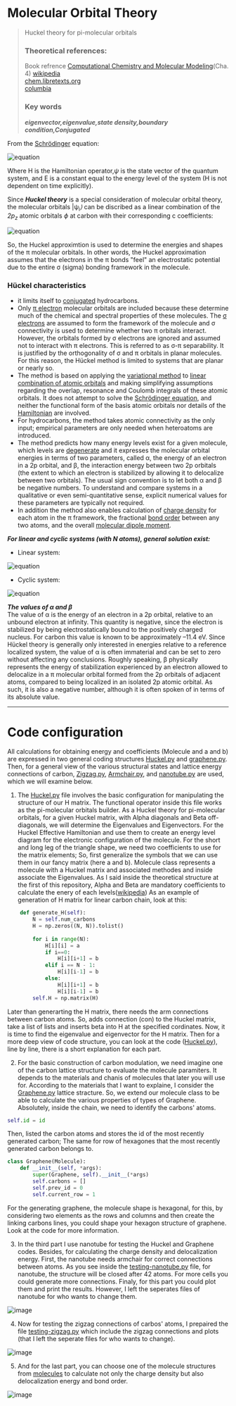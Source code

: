 # Molecular Orbital Theory
> Huckel theory for pi-molecular orbitals
> ### Theoretical references:
> Book refrence <a href="http://www.qfa.uam.es/qcomp/libros/l1.pdf">Computational Chemistry and Molecular Modeling</a>(Cha. 4)
> <a href="https://en.wikipedia.org/wiki/H%C3%BCckel_method">wikipedia</a><br>
> <a href="https://chem.libretexts.org/Bookshelves/Inorganic_Chemistry/Map%3A_Inorganic_Chemistry_(Housecroft)/04%3A_Experimental_techniques/4.13%3A_Computational_Methods/4.13C%3A_H%C3%BCckel_MO_Theory#:~:text=The%20H%C3%BCckel%20approximation%20is%20used,the%20the%20%CF%83%2Dbonding%20framework.">chem.libretexts.org</a><br>
> <a href="http://www.columbia.edu/itc/chemistry/chem-c2407_archive/recitations/huckel.pdf">columbia</a><br>
> ### Key words
> ***eigenvector,eigenvalue,state density,boundary condition,Conjugated***

From the <a href="https://en.wikipedia.org/wiki/Schr%C3%B6dinger_equation">Schrödinger</a> equation:

![equation](https://latex.codecogs.com/gif.latex?\hat{H}&space;\vert&space;\Psi_{i}&space;\rangle&space;=&space;E_{i}&space;\vert&space;\Psi_{i}&space;\rangle)

Where H is the Hamiltonian operator,<semantics><mstyle displaystyle="true" scriptlevel="0"><mi><em>&#x03C8;<!-- ψ --></em></mi></mstyle></semantics> is the state vector of the quantum system, and E is a constant equal to the energy level of the system (H is not dependent on time explicitly).

Since ***Huckel theory*** is a special consideration of molecular orbital theory, the molecular orbitals <semantics><mstyle displaystyle="true" scriptlevel="0"><mo fence="false" stretchy="false">|</mo><mi mathvariant="bold">&#x03C8;<!-- ψ --><sub>i</sub></mi><mo fence="false" stretchy="false"><em>&#x27E9;<!-- ⟩ --></em></mo></mstyle></semantics> can be discribed as a linear combination of the <em>2p<sub>z</sub></em> atomic orbitals <semantics><mstyle displaystyle="true" scriptlevel="0"><mi><em>&straightphi;<!-- ψ --></em></mi></mstyle></semantics> at carbon with their corresponding c coefficients:

![equation](https://latex.codecogs.com/gif.latex?{\psi_{i}}=\sum_{i=1}^{n}&space;c_{i}&space;\phi_{i})

So, the Huckel approximtion is used to determine the energies and shapes of the π molecular orbitals. In other words, the Huckel approximation assumes that the electrons in the π bonds "feel" an electrostatic potential due to the entire σ (sigma) bonding framework in the molecule.

### Hückel characteristics
- it limits itself to <a href="https://en.wikipedia.org/wiki/Conjugated_system">conjugated</a> hydrocarbons.
- Only <a href="https://en.wikipedia.org/wiki/Pi_bond">π electron</a> molecular orbitals are included because these determine much of the chemical and spectral properties of these molecules. The <a href="https://en.wikipedia.org/wiki/Sigma_bond">σ electrons</a> are assumed to form the framework of the molecule and σ connectivity is used to determine whether two π orbitals interact. However, the orbitals formed by σ electrons are ignored and assumed not to interact with π electrons. This is referred to as σ-π separability. It is justified by the orthogonality of σ and π orbitals in planar molecules. For this reason, the Hückel method is limited to systems that are planar or nearly so.
- The method is based on applying the <a href="https://en.wikipedia.org/wiki/Variational_method_(quantum_mechanics)">variational method</a> to <a href="https://en.wikipedia.org/wiki/Linear_combination_of_atomic_orbitals">linear combination of atomic orbitals</a> and making simplifying assumptions regarding the overlap, resonance and Coulomb integrals of these atomic orbitals. It does not attempt to solve the <a href="https://en.wikipedia.org/wiki/Schr%C3%B6dinger_equation">Schrödinger equation</a>, and neither the functional form of the basis atomic orbitals nor details of the <a href="https://en.wikipedia.org/wiki/Hamiltonian_(quantum_mechanics)">Hamiltonian</a> are involved.
- For hydrocarbons, the method takes atomic connectivity as the only input; empirical parameters are only needed when heteroatoms are introduced.
- The method predicts how many energy levels exist for a given molecule, which levels are <a href="https://en.wikipedia.org/wiki/Degenerate_energy_levels">degenerate</a> and it expresses the molecular orbital energies in terms of two parameters, called α, the energy of an electron in a 2p orbital, and β, the interaction energy between two 2p orbitals (the extent to which an electron is stabilized by allowing it to delocalize between two orbitals). The usual sign convention is to let both α and β be negative numbers. To understand and compare systems in a qualitative or even semi-quantitative sense, explicit numerical values for these parameters are typically not required.
- In addition the method also enables calculation of <a href="https://en.wikipedia.org/wiki/Charge_density">charge density</a> for each atom in the π framework, the fractional <a href="https://en.wikipedia.org/wiki/Bond_order">bond order</a> between any two atoms, and the overall <a href="https://en.wikipedia.org/wiki/Dipole#Molecular_dipoles">molecular dipole moment</a>.

***For linear and cyclic systems (with N atoms), general solution exist:***
- Linear system:  

![equation](https://latex.codecogs.com/gif.latex?{\displaystyle&space;E_{k}=\alpha&space;&plus;2\beta&space;\cos&space;{\frac&space;{(k&plus;1)\pi&space;}{N&plus;1}}\quad&space;(k=0,1,\ldots&space;,N-1)})

- Cyclic system:

 ![equation](https://latex.codecogs.com/gif.latex?{\displaystyle&space;E_{k}=\alpha&space;&plus;2\beta&space;\cos&space;{\frac&space;{2k\pi&space;}{N}}\quad&space;(k=0,1,\ldots&space;,\lfloor&space;N/2\rfloor&space;)})

 ***The values of α and β***<br>
 The value of α is the energy of an electron in a 2p orbital, relative to an unbound electron at infinity. This quantity is negative, since the electron is stabilized by being electrostatically bound to the positively charged nucleus. For carbon this value is known to be approximately –11.4 eV. Since Hückel theory is generally only interested in energies relative to a reference localized system, the value of α is often immaterial and can be set to zero without affecting any conclusions. Roughly speaking, β physically represents the energy of stabilization experienced by an electron allowed to delocalize in a π molecular orbital formed from the 2p orbitals of adjacent atoms, compared to being localized in an isolated 2p atomic orbital. As such, it is also a negative number, although it is often spoken of in terms of its absolute value.<hr>

# Code configuration

All calculations for obtaining energy and coefficients (Molecule and a and b) are expressed in two general coding structures [Huckel.py](https://github.com/SMNIK/Molecular-Orbital-Theory/Huckel.py) and [graphene.py](https://github.com/SMNIK/Molecular-Orbital-Theory/graphene.py).<br>
Then, for a general view of the various structural states and lattice energy connections of carbon, [Zigzag.py](https://github.com/SMNIK/Molecular-Orbital-Theory/Zigzag.py), [Armchair.py](https://github.com/SMNIK/Molecular-Orbital-Theory/Armchair.py), and [nanotube.py](https://github.com/SMNIK/Molecular-Orbital-Theory/nanotube.py) are used, which we will examine below.



1. The [Huckel.py](https://github.com/SMNIK/Molecular-Orbital-Theory/Huckel.py) file involves the basic configuration for manipulating the structure of our H matrix. The functional operator inside this file works as the pi-molecular orbitals builder. As a Huckel theory for pi-molecular orbitals, for a given Huckel matrix, with Alpha diagonals and Beta off-diagonals, we will determine the Eigenvalues and Eigenvectors. For the Huckel Effective Hamiltonian and use them to create an energy level diagram for the electronic configuration of the molecule. For the short and long leg of the triangle shape, we need two coefficients to use for the matrix elements; So, first generalize the symbols that we can use them in our fancy matrix (here a and b). Molecule class represents	a molecule with a Huckel matrix and associated methodes and inside associate the Eigenvalues. As I said inside the theoretical structure at the first of this repository, Alpha and Beta are mandatory coefficients to calculate the enery of each levels([wikipedia](https://en.wikipedia.org/wiki/H%C3%BCckel_method">wikipedia))
As an example of generation of H matrix for linear carbon chain, look at this:
```python
    def generate_H(self):
        N = self.num_carbons
        H = np.zeros((N, N)).tolist()
        
        for i in range(N):
            H[i][i] = a
            if i==0:
                H[i][i+1] = b
            elif i == N - 1:
                H[i][i-1] = b
            else:
                H[i][i+1] = b
                H[i][i-1] = b
        self.H = np.matrix(H)
```
Later than generarting the H matrix, there needs the arm connections between carbon atoms. So, adds connection (con) to the Huckel matrix, take a list of lists and inserts beta into H at the specified cordinates. Now, it is time to find the eigenvalue and eigenvector for the H matrix. Then for a more deep view of code structure, you can look at the code ([Huckel.py](https://github.com/SMNIK/Molecular-Orbital-Theory/Huckel.py)), line by line, there is a short explanation for each part.

2. For the basic construction of carbon modulation, we need imagine one of the carbon lattice structure to evaluate the molecule paramiters. It depends to the materials and chanis of molecules that later you will use for. According to the materials that I want to explaine, I consider the [Graphene.py](https://github.com/SMNIK/Molecular-Orbital-Theory/Graphene.py) lattice stracture. So, we extend our molecule class to be able to calculate the various properties of types of Graphene.
Absolutely, inside the chain, we need to identify the carbons' atoms.
```python
self.id = id
```
Then, listed the carbon atoms and stores the id of the most recently generated carbon; The same for row of hexagones that the most recently generated carbon belongs to.
```python
class Graphene(Molecule):
    def __init__(self, *args):
        super(Graphene, self).__init__(*args)
        self.carbons = []
        self.prev_id = 0
        self.current_row = 1
```
For the generating graphene, the molecule shape is hexagonal, for this, by considering two elements as the rows and columns and then create the linking carbons lines, you could shape your hexagon structure of graphene. Look at the code for more information.

3. In the third part I use nanotube for testing the Huckel and Graphene codes. Besides, for calculating the charge density and delocalization energy. First, the nanotube needs armchair for correct connections between atoms. As you see inside the [testing-nanotube.py](https://github.com/SMNIK/Molecular-Orbital-Theory/testing-nanotube.py) file, for nanotube, the structure will be closed after 42 atoms. For more cells you could generate more connections. Finaly, for this part you could plot them and print the results. However, I left the seperates files of nanotube for who wants to change them.

![image](https://github.com/SMNIK/Molecular-Orbital-Theory/blob/master/images/testing-nanotube.png)

4. Now for testing the zigzag connections of carbos' atoms, I prepaired the file [testing-zigzag.py](https://github.com/SMNIK/Molecular-Orbital-Theory/testing-zigzag.py) which include the zigzag connections and plots (that I left the seperate files for who wants to change).

![image](https://github.com/SMNIK/Molecular-Orbital-Theory/blob/master/images/testing-zigzag.png)

5. And for the last part, you can choose one of the molecule structures from [molecules](https://github.com/SMNIK/Molecular-Orbital-Theory/tree/master/molecules) to calculate not only the charge density but also delocalization energy and bond order. 

![image](https://github.com/SMNIK/Molecular-Orbital-Theory/blob/master/images/Toluene.png)